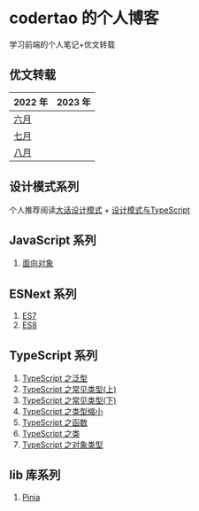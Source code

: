 # codertao 的个人博客

学习前端的个人笔记+优文转载

## 优文转载

| 2022 年                                            | 2023 年 |
| -------------------------------------------------- | ------- |
| [六月](https://github.com/likesandy/blog/issues/3) |         |
| [七月](https://github.com/likesandy/blog/issues/4) |         |
| [八月](https://github.com/likesandy/blog/issues/15) |         |

## 设计模式系列

个人推荐阅读[大话设计模式](https://book.douban.com/subject/2334288/) + [设计模式与TypeScript](https://refactoringguru.cn/design-patterns/typescript)

## JavaScript 系列

1. [面向对象](https://github.com/likesandy/blog/issues/14)

## ESNext 系列

1. [ES7](https://github.com/likesandy/blog/issues/5)
2. [ES8](https://github.com/likesandy/blog/issues/6)
<!-- 3. [ES9]()
3. [ES10]()
4. [ES11]()
5. [ES12]()
6. [ES13]() -->

## TypeScript 系列

1. [TypeScript 之泛型](https://github.com/likesandy/blog/issues/1)
2. [TypeScript 之常见类型(上)](https://github.com/likesandy/blog/issues/2)
3. [TypeScript 之常见类型(下)](https://github.com/likesandy/blog/issues/7)
4. [TypeScript 之类型缩小](https://github.com/likesandy/blog/issues/8)
5. [TypeScript 之函数](https://github.com/likesandy/blog/issues/9)
6. [TypeScript 之类](https://github.com/likesandy/blog/issues/10)
7. [TypeScript 之对象类型](https://github.com/likesandy/blog/issues/11)

<!-- 泛型:类型参数化 -->

## lib 库系列

1. [Pinia](https://github.com/likesandy/blog/issues/12)
